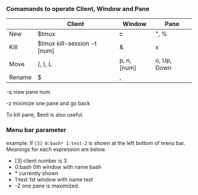 ### Comamands to operate Client, Window and Pane

| | Client | Window | Pane |
| ---- | ---- | ---- | ---- |
| New  | $tmux| c    | ", % |
| Kill | $tmux kill-session -t [num] | & | x |
| Move | (, ), L|p, n, [num] | o, Up, Down|
| Rename | $  | ,    |       | 

-q view pane num

-z miximize one pane and go back

To kill pane, $exit is also useful.

### Menu bar parameter

example: If `[3] 0:bash* 1:test-Z` is shown at the left bottom of menu bar. Meanings for each expression are below.

* [3] client number is 3.
* 0:bash 0th window with name bash
* \* currently shown
* 1:test 1st window with name test
* -Z one pane is maximized.

